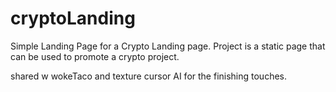 # cryptoLanding

Simple Landing Page for a Crypto Landing page. 
Project is a static page that can be used to promote a crypto project.

shared w wokeTaco and texture
cursor AI for the finishing touches.
